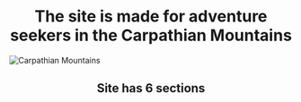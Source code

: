 <h1 align="center">The site is made for adventure seekers in the Carpathian Mountains</h1>

![Carpathian Mountains](https://github.com/PVO-fullstack/softryzen/raw/main/public/images/image.png)

<h2 align="center">Site has 6 sections</h2>
